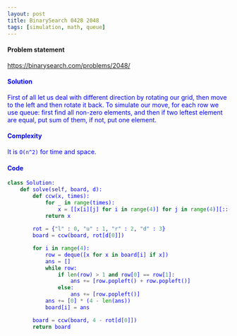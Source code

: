 ```yaml
---
layout: post
title: BinarySearch 0428 2048
tags: [simulation, math, queue]
---
```


#### Problem statement

<a href="https://binarysearch.com/problems/2048/"> <font color = blue>https://binarysearch.com/problems/2048/

#### Solution


First of all let us deal with different direction by rotating our grid, then move to the left and then rotate it back. To simulate our move, for each row we use queue: first find all non-zero elements, and then if two leftest element are equal, put sum of them, if not, put one element.

#### Complexity
It is `O(n^2)` for time and space.

#### Code
```python
class Solution:
    def solve(self, board, d):
        def ccw(x, times):
            for _ in range(times):
                x = [[x[i][j] for i in range(4)] for j in range(4)][::-1]
            return x
        
        rot = {"l" : 0, "u" : 1, "r" : 2, "d" : 3}
        board = ccw(board, rot[d[0]])

        for i in range(4):
            row = deque([x for x in board[i] if x])
            ans = []
            while row:
                if len(row) > 1 and row[0] == row[1]:
                    ans += [row.popleft() + row.popleft()]
                else:
                    ans += [row.popleft()]
            ans += [0] * (4 - len(ans))
            board[i] = ans

        board = ccw(board, 4 - rot[d[0]])
        return board
```